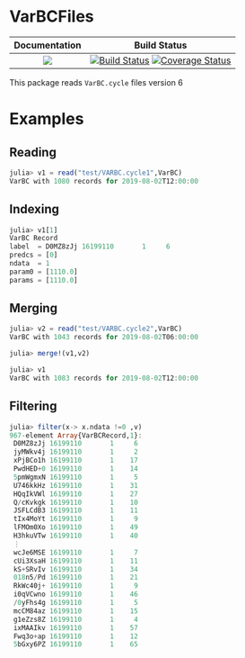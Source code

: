 

# VarBCFiles

| **Documentation**                    | **Build Status**                              |
|:------------------------------------:|:---------------------------------------------:|
| [![](https://img.shields.io/badge/docs-dev-blue.svg)](https://hirlam.github.io/VarBCFiles.jl/dev) | [![Build Status](https://travis-ci.com/roelstappers/VarBCFiles.jl.svg?branch=master)](https://travis-ci.com/roelstappers/VarBCFiles.jl) [![Coverage Status](https://coveralls.io/repos/github/roelstappers/VarBCFiles.jl/badge.svg?branch=master)](https://coveralls.io/github/roelstappers/VarBCFiles.jl?branch=master)

This package reads `VarBC.cycle` files version 6

# Examples 

## Reading


```julia
julia> v1 = read("test/VARBC.cycle1",VarBC)
VarBC with 1080 records for 2019-08-02T12:00:00
```

## Indexing

```julia 
julia> v1[1]
VarBC Record
label  = D0MZ8zJj 16199110       1     6
predcs = [0]
ndata  = 1
param0 = [1110.0]
params = [1110.0]
```

## Merging 

```julia
julia> v2 = read("test/VARBC.cycle2",VarBC)
VarBC with 1043 records for 2019-08-02T06:00:00
```

```julia
julia> merge!(v1,v2)
```

```julia
julia> v1
VarBC with 1083 records for 2019-08-02T12:00:00
```

## Filtering 

```julia
julia> filter(x-> x.ndata !=0 ,v)
967-element Array{VarBCRecord,1}:
 D0MZ8zJj 16199110       1     6
 jyMWkv4j 16199110       1     2
 xPjBCo1h 16199110       1    17
 PwdHED+0 16199110       1    14
 5pmWgmxN 16199110       1     5
 U746kkHz 16199110       1    31
 HQqIkVWl 16199110       1    27
 Q/cKvkgk 16199110       1    10
 JSFLCdB3 16199110       1    11
 tIx4MoYt 16199110       1     9
 lFMOm0Xo 16199110       1    49
 H3hkuVTw 16199110       1    40
 ⋮
 wcJe6MSE 16199110       1     7
 cUi3XsaH 16199110       1    11
 kS+SRvIv 16199110       1    34
 018n5/Pd 16199110       1    21
 RkWc40j+ 16199110       1     9
 i0qVCwno 16199110       1    46
 /0yFhs4g 16199110       1     5
 mcCM84az 16199110       1    15
 g1eZzs8Z 16199110       1     4
 ixMAAIkv 16199110       1    57
 Fwq3o+ap 16199110       1    12
 5bGxy6PZ 16199110       1    65
```